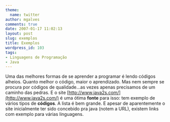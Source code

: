 ```yaml
---
theme:
  name: twitter
author: mgalves
comments: true
date: 2007-01-17 11:02:13
layout: post
slug: exemplos
title: Exemplos
wordpress_id: 103
tags:
- Linguagens de Programação
- Java
---
```


Uma das melhores formas de se aprender a programar é lendo códigos alheios. Quanto melhor o código, maior o aprendizado. Mas nem sempre se procura por códigos de qualidade...as vezes apenas precisamos de um caminho das pedras. E o site [http://www.java2s.com/](http://www.java2s.com/) é uma ótima **fonte** para isso: tem exemplo de vários tipos de **códigos**. A lista é bem grande. E apesar de aparentemente o site inicialmente ter sido concebido pra java (notem a URL), existem links com exemplo para várias linguagens.
